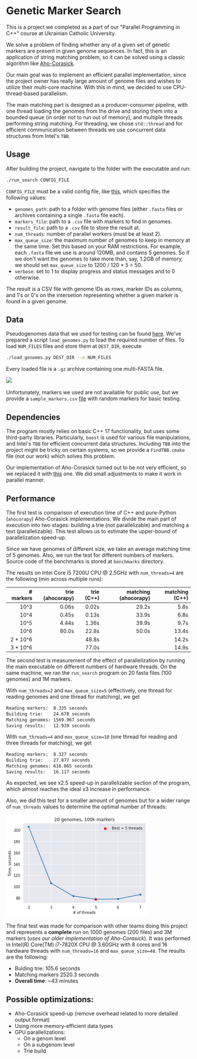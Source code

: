# Genetic Marker Search

This is a project we completed as a part of our "Parallel Programming in C++" course at Ukrainian Catholic University. 

We solve a problem of finding whether any of a given set of genetic markers are present in given genome sequences. In fact, this is an application of string matching problem, so it can be solved using a classic algorithm like [Aho-Corasick](https://en.wikipedia.org/wiki/Aho%E2%80%93Corasick_algorithm).

Our main goal was to implement an efficient parallel implementation, since the project owner has really large amount of genome files and wishes to utilize their multi-core machine. With this in mind, we decided to use CPU-thread-based parallelism. 

The main matching part is designed as a producer-consumer pipeline, with one thread loading the genomes from the drive and storing them into a bounded queue (in order not to run out of memory), and multiple threads performing string matching. For threading, we chose `std::thread` and for efficient communication between threads we use concurrent data structures from Intel's `TBB`. 

## Usage

After building the project, navigate to the folder with the executable and run:
```bash
./run_search CONFIG_FILE
```
`CONFIG_FILE` must be a valid config file, like [this](https://gist.github.com/lekhovitsky/ef19c047d1520ea6d45c715795fde06d), which specifies the following values:
- `genomes_path`: path to a folder with genome files (either `.fasta` files or archives containing a single `.fasta` file each).
- `markers_file`: path to a `.csv` file with markers to find in genomes.
- `result_file`: path to a `.csv` file to store the result at.
- `num_threads`: number of parallel workers (must be at least 2).
- `max_queue_size`: the maximum number of genomes to keep in memory at the same time. Set this based on your RAM restrictions. For example, each `.fasta` file we use is around 120MB, and contains 5 genomes. So if we don't want the genomes to take more than, say, 1.2GB of memory, we should set `max_queue_size` to 1200 / 120 * 5 = 50.
- `verbose`: set to 1 to display progress and status messages and to 0 otherwise.

The result is a CSV file with genome IDs as rows, marker IDs as columns, and 1's or 0's on the intersetion representing whether a given marker is found in a given genome.

## Data

Pseudogenomes data that we used for testing can be found [here](https://1001genomes.org/data/GMI-MPI/releases/v3.1/pseudogenomes/fasta/). We've prepared a script `load_genomes.py` to load the required number of files. To load `NUM_FILES` files and store them at `DEST_DIR`, execute
```bash
./load_genomes.py DEST_DIR --n NUM_FILES
```
Every loaded file is a `.gz` archive containing one multi-FASTA file.

![](https://www.researchgate.net/profile/Diogo_Pratas/publication/315673633/figure/fig1/AS:494575153758209@1494927313401/Example-of-a-hypothetical-FASTA-file-content.png)

Unfortunately, markers we used are not available for public use, but we provide a `sample_markers.csv` [file](https://gist.github.com/lekhovitsky/72744a626b610d10153d71ee44d0927e) with random markers for basic testing.

## Dependencies

The program mostly relies on basic C++ 17 functionality, but uses some third-party libraries. Particularly, `boost` is used for various file manipulations, and Intel's `TBB` for efficient concurrent data structures. Including `TBB` into the project might be tricky on certain systems, so we provide a `FindTBB.cmake` file (not our work) which solves this problem.

Our implementation of Aho-Corasick turned out to be not very efficient, so we replaced it with [this](https://github.com/cjgdev/aho_corasick) one. We did small adjustments to make it work in parallel manner. 

## Performance

The first test is comparison of execution time of C++ and pure-Python (`ahocorapy`) Aho-Corasick implementations. We divide the main part of execution into two stages: building a trie (not parallelizable) and matching a text (parallelizable). This test allows us to estimate the upper-bound of parallelization speed-up.

Since we have genomes of different size, we take an average matching time of 5 genomes. Also, we run the test for different numbers of markers. Source code of the benchmarks is stored at `benchmarks` directory. 

The results on Intel Core i5 7200U CPU @ 2.5GHz with `num_threads=4` are the following (min across multiple runs): 

| # markers  |  trie (ahocorapy)  | trie (C++) | matching (ahocorapy) |  matching (C++)  |
|--------:|------:|-------:|------:|------:|
|    10^3 | 0.06s |  0.02s | 29.2s |  5.8s |
|    10^4 | 0.45s |  0.13s | 33.9s |  6.8s |
|    10^5 | 4.44s |  1.36s | 39.9s |  9.7s |
|    10^6 | 80.0s |  22.8s | 50.0s | 13.4s |
|2 * 10^6 |       |  48.8s |       | 14.2s |
|3 * 10^6 |       |  77.0s |       | 14.9s |

The second test is measurement of the effect of parallelization by running the main executable on different numbers of hardware threads. On the same machine, we ran the `run_search` program on 20 fasta files (100 genomes) and 1M markers. 

With `num_threads=2` and `max_queue_size=5` (effectively, one thread for reading genomes and one thread for matching), we get
```
Reading markers:  8.335 seconds
Building trie:    24.678 seconds
Matching genomes: 1569.967 seconds
Saving results:   12.939 seconds
```

With `num_threads=4` and `max_queue_size=10` (one thread for reading and three threads for matching), we get
```
Reading markers:  8.327 seconds
Building trie:    27.877 seconds
Matching genomes: 616.065 seconds
Saving results:   16.117 seconds
```

As expected, we see x2.5 speed-up in parallelizable section of the program, which almost reaches the ideal x3 increase in performance.

Also, we did this test for a smaller amount of genomes but for a wider range of `num_threads` values to determine the optimal number of threads:

![](results.png)

The final test was made for comparison with other teams doing this project and represents a **complete** run on 1000 genomes (200 files) and 3M markers (_uses our older implementation of Aho-Corasick_). It was performed in Intel(R) Core(TM) i7-7820X CPU @ 3.60GHz with 8 cores and 16 hardware threads with `num_threads=16` and `max_queue_size=48`. The results are the following:

- Bulding trie: 105.6 seconds
- Matching markers 2520.3 seconds
- **Overall time**: ~43 minutes

## Possible optimizations:
- Aho-Corasick speed-up (remove overhead related to more detailed output format)
- Using more memory-efficient data types
- GPU parallelizations:
  - On a genom level
  - On a subgenom level
  - Trie build

